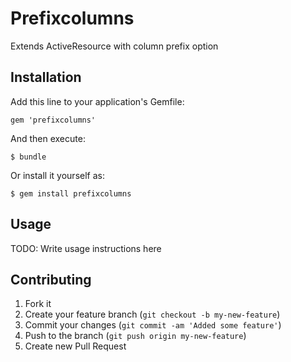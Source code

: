 # Prefixcolumns

Extends ActiveResource with column prefix option

## Installation

Add this line to your application's Gemfile:

    gem 'prefixcolumns'

And then execute:

    $ bundle

Or install it yourself as:

    $ gem install prefixcolumns

## Usage

TODO: Write usage instructions here

## Contributing

1. Fork it
2. Create your feature branch (`git checkout -b my-new-feature`)
3. Commit your changes (`git commit -am 'Added some feature'`)
4. Push to the branch (`git push origin my-new-feature`)
5. Create new Pull Request
